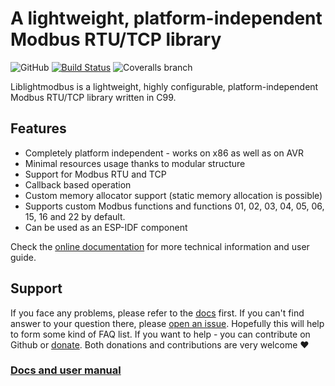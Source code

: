 # A lightweight, platform-independent Modbus RTU/TCP library
![GitHub](https://img.shields.io/github/license/Jacajack/liblightmodbus) [![Build Status](https://img.shields.io/endpoint.svg?url=https%3A%2F%2Factions-badge.atrox.dev%2Fjacajack%2Fliblightmodbus%2Fbadge%3Fref%3Ddev-v3.0&style=flat)](https://actions-badge.atrox.dev/jacajack/liblightmodbus/goto?ref=dev-v3.0) ![Coveralls branch](https://img.shields.io/coveralls/github/Jacajack/liblightmodbus/dev-v3.0)

Liblightmodbus is a lightweight, highly configurable, platform-independent Modbus RTU/TCP library written in C99.

## Features
- Completely platform independent - works on x86 as well as on AVR
- Minimal resources usage thanks to modular structure
- Support for Modbus RTU and TCP
- Callback based operation
- Custom memory allocator support (static memory allocation is possible)
- Supports custom Modbus functions and functions 01, 02, 03, 04, 05, 06, 15, 16 and 22 by default. 
- Can be used as an ESP-IDF component

Check the [online documentation](https://jacajack.github.io/liblightmodbus/) for more technical information and user guide.

## Support
If you face any problems, please refer to the [docs](https://jacajack.github.io/liblightmodbus/) first. If you can't find answer to your question there, please [open an issue](https://github.com/Jacajack/liblightmodbus/issues/new). Hopefully this will help to form some kind of FAQ list.
If you want to help - you can contribute on Github or [donate](https://www.paypal.com/donate/?hosted_button_id=KZ7DV93D98GAL). Both donations and contributions are very welcome :heart:

### [Docs and user manual](https://jacajack.github.io/liblightmodbus/)